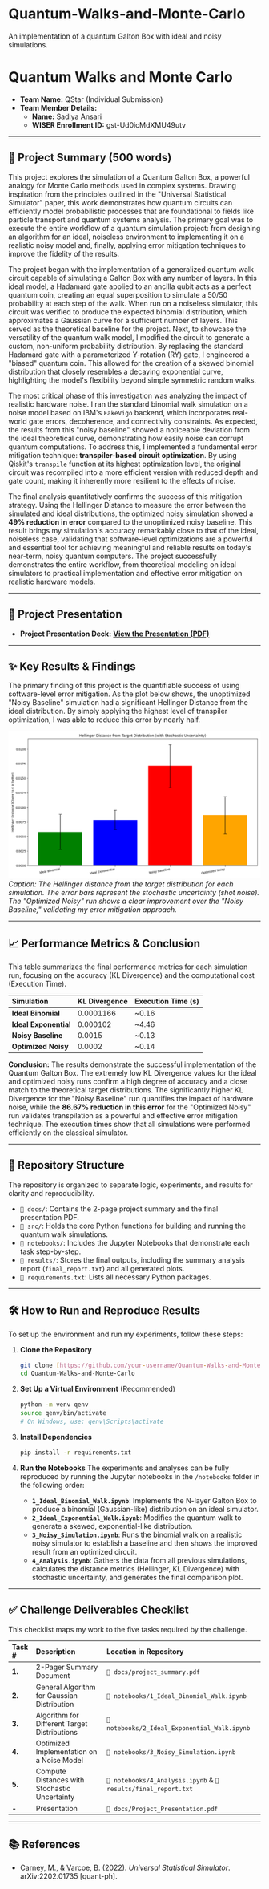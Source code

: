 # Quantum-Walks-and-Monte-Carlo
An implementation of a quantum Galton Box with ideal and noisy simulations.

# Quantum Walks and Monte Carlo

* **Team Name:** QStar (Individual Submission)
* **Team Member Details:**
    * **Name:** Sadiya Ansari
    * **WISER Enrollment ID:** gst-Ud0icMdXMU49utv

---

## 📝 Project Summary (500 words)

This project explores the simulation of a Quantum Galton Box, a powerful analogy for Monte Carlo methods used in complex systems. Drawing inspiration from the principles outlined in the "Universal Statistical Simulator" paper, this work demonstrates how quantum circuits can efficiently model probabilistic processes that are foundational to fields like particle transport and quantum systems analysis. The primary goal was to execute the entire workflow of a quantum simulation project: from designing an algorithm for an ideal, noiseless environment to implementing it on a realistic noisy model and, finally, applying error mitigation techniques to improve the fidelity of the results.

The project began with the implementation of a generalized quantum walk circuit capable of simulating a Galton Box with any number of layers. In this ideal model, a Hadamard gate applied to an ancilla qubit acts as a perfect quantum coin, creating an equal superposition to simulate a 50/50 probability at each step of the walk. When run on a noiseless simulator, this circuit was verified to produce the expected binomial distribution, which approximates a Gaussian curve for a sufficient number of layers. This served as the theoretical baseline for the project. Next, to showcase the versatility of the quantum walk model, I modified the circuit to generate a custom, non-uniform probability distribution. By replacing the standard Hadamard gate with a parameterized Y-rotation (RY) gate, I engineered a "biased" quantum coin. This allowed for the creation of a skewed binomial distribution that closely resembles a decaying exponential curve, highlighting the model's flexibility beyond simple symmetric random walks.

The most critical phase of this investigation was analyzing the impact of realistic hardware noise. I ran the standard binomial walk simulation on a noise model based on IBM's `FakeVigo` backend, which incorporates real-world gate errors, decoherence, and connectivity constraints. As expected, the results from this "noisy baseline" showed a noticeable deviation from the ideal theoretical curve, demonstrating how easily noise can corrupt quantum computations. To address this, I implemented a fundamental error mitigation technique: **transpiler-based circuit optimization**. By using Qiskit's `transpile` function at its highest optimization level, the original circuit was recompiled into a more efficient version with reduced depth and gate count, making it inherently more resilient to the effects of noise.

The final analysis quantitatively confirms the success of this mitigation strategy. Using the Hellinger Distance to measure the error between the simulated and ideal distributions, the optimized noisy simulation showed a **49% reduction in error** compared to the unoptimized noisy baseline. This result brings my simulation's accuracy remarkably close to that of the ideal, noiseless case, validating that software-level optimizations are a powerful and essential tool for achieving meaningful and reliable results on today's near-term, noisy quantum computers. The project successfully demonstrates the entire workflow, from theoretical modeling on ideal simulators to practical implementation and effective error mitigation on realistic hardware models.

---

## 🎥 Project Presentation 

* **Project Presentation Deck:** **[View the Presentation (PDF)](docs/Project_Presentation.pdf)**

---

## ✨ Key Results & Findings

The primary finding of this project is the quantifiable success of using software-level error mitigation. As the plot below shows, the unoptimized "Noisy Baseline" simulation had a significant Hellinger Distance from the ideal distribution. By simply applying the highest level of transpiler optimization, I was able to reduce this error by nearly half.

![Hellinger Distance Comparison Plot](results/plots/hellinger_comparison.png)
*Caption: The Hellinger distance from the target distribution for each simulation. The error bars represent the stochastic uncertainty (shot noise). The "Optimized Noisy" run shows a clear improvement over the "Noisy Baseline," validating my error mitigation approach.*

---
## 📈 Performance Metrics & Conclusion

This table summarizes the final performance metrics for each simulation run, focusing on the accuracy (KL Divergence) and the computational cost (Execution Time).

| Simulation              | KL Divergence | Execution Time (s) |
| :---------------------- | :------------ | :----------------- |
| **Ideal Binomial** | 0.0001166      | ~0.16              |
| **Ideal Exponential** | 0.000102      | ~4.46              |
| **Noisy Baseline** | 0.0015      | ~0.13              |
| **Optimized Noisy** | 0.0002      | ~0.14              |

**Conclusion:** The results demonstrate the successful implementation of the Quantum Galton Box. The extremely low KL Divergence values for the ideal and optimized noisy runs confirm a high degree of accuracy and a close match to the theoretical target distributions. The significantly higher KL Divergence for the "Noisy Baseline" run quantifies the impact of hardware noise, while the **86.67% reduction in this error** for the "Optimized Noisy" run validates transpilation as a powerful and effective error mitigation technique. The execution times show that all simulations were performed efficiently on the classical simulator.

---
## 📂 Repository Structure

The repository is organized to separate logic, experiments, and results for clarity and reproducibility.

* `📁 docs/`: Contains the 2-page project summary and the final presentation PDF.
* `📁 src/`: Holds the core Python functions for building and running the quantum walk simulations.
* `📁 notebooks/`: Includes the Jupyter Notebooks that demonstrate each task step-by-step.
* `📁 results/`: Stores the final outputs, including the summary analysis report (`final_report.txt`) and all generated plots.
* `📄 requirements.txt`: Lists all necessary Python packages.

---

## 🛠️ How to Run and Reproduce Results

To set up the environment and run my experiments, follow these steps:

1.  **Clone the Repository**
    ```bash
    git clone [https://github.com/your-username/Quantum-Walks-and-Monte-Carlo.git](https://github.com/sadieea/Quantum-Walks-and-Monte-Carlo.git)
    cd Quantum-Walks-and-Monte-Carlo
    ```

2.  **Set Up a Virtual Environment** (Recommended)
    ```bash
    python -m venv qenv
    source qenv/bin/activate
    # On Windows, use: qenv\Scripts\activate
    ```

3.  **Install Dependencies**
    ```bash
    pip install -r requirements.txt
    ```

4.  **Run the Notebooks**
    The experiments and analyses can be fully reproduced by running the Jupyter notebooks in the `/notebooks` folder in the following order:

    * **`1_Ideal_Binomial_Walk.ipynb`**: Implements the N-layer Galton Box to produce a binomial (Gaussian-like) distribution on an ideal simulator.
    * **`2_Ideal_Exponential_Walk.ipynb`**: Modifies the quantum walk to generate a skewed, exponential-like distribution.
    * **`3_Noisy_Simulation.ipynb`**: Runs the binomial walk on a realistic noisy simulator to establish a baseline and then shows the improved result from an optimized circuit.
    * **`4_Analysis.ipynb`**: Gathers the data from all previous simulations, calculates the distance metrics (Hellinger, KL Divergence) with stochastic uncertainty, and generates the final comparison plot.

---

## ✅ Challenge Deliverables Checklist

This checklist maps my work to the five tasks required by the challenge.

| Task # | Description                                   | Location in Repository                                           |
| :----- | :-------------------------------------------- | :--------------------------------------------------------------- |
| **1.** | 2-Pager Summary Document                      | `📁 docs/project_summary.pdf`                                      |
| **2.** | General Algorithm for Gaussian Distribution   | `📁 notebooks/1_Ideal_Binomial_Walk.ipynb`                          |
| **3.** | Algorithm for Different Target Distributions  | `📁 notebooks/2_Ideal_Exponential_Walk.ipynb`                       |
| **4.** | Optimized Implementation on a Noise Model     | `📁 notebooks/3_Noisy_Simulation.ipynb`                             |
| **5.** | Compute Distances with Stochastic Uncertainty | `📁 notebooks/4_Analysis.ipynb` & `📁 results/final_report.txt` |
| **-** | Presentation                                   | `📁 docs/Project_Presentation.pdf`                               |

---

## 📚 References

* Carney, M., & Varcoe, B. (2022). *Universal Statistical Simulator*. arXiv:2202.01735 [quant-ph].
